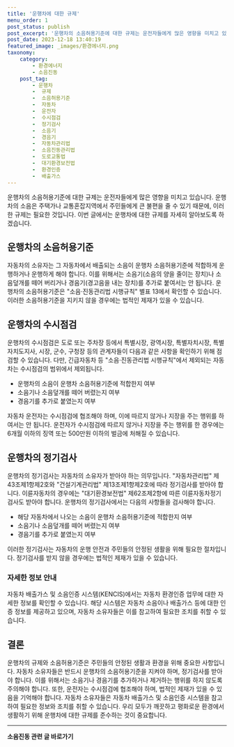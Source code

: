 ```yaml
---
title: '운행차에 대한 규제'
menu_order: 1
post_status: publish
post_excerpt: '운행차의 소음허용기준에 대한 규제는 운전자들에게 많은 영향을 미치고 있습니다. 운행차의 소음은 주택가나 교통혼잡지역에서 주민들에게 큰 불편을 줄 수 있기 때문에, 이러한 규제는 필요한 것입니다. 이번 글에서는 운행차에 대한 규제를 자세히 알아보도록 하겠습니다.'
post_date: 2023-12-18 13:40:19
featured_image: _images/환경에너지.png
taxonomy:
    category:
        - 환경에너지
        - 소음진동
    post_tag:
        - 운행차
        -  규제
        -  소음허용기준
        -  자동차
        -  운전자
        -  수시점검
        -  정기검사
        -  소음기
        -  경음기
        -  자동차관리법
        -  소음진동관리법
        -  도로교통법
        -  대기환경보전법
        -  환경인증
        -  배출가스
---
```



운행차의 소음허용기준에 대한 규제는 운전자들에게 많은 영향을 미치고 있습니다. 운행차의 소음은 주택가나 교통혼잡지역에서 주민들에게 큰 불편을 줄 수 있기 때문에, 이러한 규제는 필요한 것입니다. 이번 글에서는 운행차에 대한 규제를 자세히 알아보도록 하겠습니다.

## 운행차의 소음허용기준

자동차의 소유자는 그 자동차에서 배출되는 소음이 운행차 소음허용기준에 적합하게 운행하거나 운행하게 해야 합니다. 이를 위해서는 소음기(소음의 양을 줄이는 장치)나 소음덮개를 떼어 버리거나 경음기(경고음을 내는 장치)를 추가로 붙여서는 안 됩니다. 운행차의 소음허용기준은 "소음·진동관리법 시행규칙" 별표 13에서 확인할 수 있습니다. 이러한 소음허용기준을 지키지 않을 경우에는 법적인 제재가 있을 수 있습니다.

## 운행차의 수시점검

운행차의 수시점검은 도로 또는 주차장 등에서 특별시장, 광역시장, 특별자치시장, 특별자치도지사, 시장, 군수, 구청장 등의 관계자들이 다음과 같은 사항을 확인하기 위해 점검할 수 있습니다. 다만, 긴급자동차 등 "소음·진동관리법 시행규칙"에서 제외되는 자동차는 수시점검의 범위에서 제외됩니다.

- 운행차의 소음이 운행차 소음허용기준에 적합한지 여부
- 소음기나 소음덮개를 떼어 버렸는지 여부
- 경음기를 추가로 붙였는지 여부

자동차 운전자는 수시점검에 협조해야 하며, 이에 따르지 않거나 지장을 주는 행위를 하여서는 안 됩니다. 운전자가 수시점검에 따르지 않거나 지장을 주는 행위를 한 경우에는 6개월 이하의 징역 또는 500만원 이하의 벌금에 처해질 수 있습니다.

## 운행차의 정기검사

운행차의 정기검사는 자동차의 소유자가 받아야 하는 의무입니다. "자동차관리법" 제43조제1항제2호와 "건설기계관리법" 제13조제1항제2호에 따라 정기검사를 받아야 합니다. 이륜자동차의 경우에는 "대기환경보전법" 제62조제2항에 따른 이륜자동차정기검사도 받아야 합니다. 운행차의 정기검사에서는 다음의 사항들을 검사해야 합니다.

- 해당 자동차에서 나오는 소음이 운행차 소음허용기준에 적합한지 여부
- 소음기나 소음덮개를 떼어 버렸는지 여부
- 경음기를 추가로 붙였는지 여부

이러한 정기검사는 자동차의 운행 안전과 주민들의 안정된 생활을 위해 필요한 절차입니다. 정기검사를 받지 않을 경우에는 법적인 제재가 있을 수 있습니다.

### 자세한 정보 안내

자동차 배출가스 및 소음인증 시스템(KENCIS)에서는 자동차 환경인증 업무에 대한 자세한 정보를 확인할 수 있습니다. 해당 시스템은 자동차 소음이나 배출가스 등에 대한 인증 정보를 제공하고 있으며, 자동차 소유자들은 이를 참고하여 필요한 조치를 취할 수 있습니다.

## 결론

운행차의 규제와 소음허용기준은 주민들의 안정된 생활과 환경을 위해 중요한 사항입니다. 자동차 소유자들은 반드시 운행차의 소음허용기준을 지켜야 하며, 정기검사를 받아야 합니다. 이를 위해서는 소음기나 경음기를 추가하거나 제거하는 행위를 하지 않도록 주의해야 합니다. 또한, 운전자는 수시점검에 협조해야 하며, 법적인 제재가 있을 수 있음을 기억해야 합니다. 자동차 소유자들은 자동차 배출가스 및 소음인증 시스템을 참고하여 필요한 정보와 조치를 취할 수 있습니다. 우리 모두가 깨끗하고 평화로운 환경에서 생활하기 위해 운행차에 대한 규제를 준수하는 것이 중요합니다.
<!-- wp:separator -->
<hr class="wp-block-separator has-alpha-channel-opacity"/>
<!-- /wp:separator -->

<!-- wp:group {"backgroundColor":"base","layout":{"type":"constrained"}} -->
<div class="wp-block-group has-base-background-color has-background"><!-- wp:paragraph {"align":"center","fontSize":"medium"} -->
<p class="has-text-align-center has-large-font-size"><strong>소음진동 관련 글 바로가기</strong></p>
<!-- /wp:paragraph -->


<!-- wp:latest-posts
{"categories":[{"id":35118,"count":19,"description":"","link":"https://uknowlaw.com/category/%ec%86%8c%ec%9d%8c%ec%a7%84%eb%8f%99/","name":"소음진동","slug":"소음진동","taxonomy":"category","parent":0,"meta":[],"_links":{"self":[{"href":"https://uknowlaw.com/wp-json/wp/v2/categories/35118"}],"collection":[{"href":"https://uknowlaw.com/wp-json/wp/v2/categories"}],"about":[{"href":"https://uknowlaw.com/wp-json/wp/v2/taxonomies/category"}],"wp:post_type":[{"href":"https://uknowlaw.com/wp-json/wp/v2/posts?categories=35118"}],"curies":[{"name":"wp","href":"https://api.w.org/{rel}","templated":true}]}}],"postsToShow":100,"excerptLength":28,"postLayout":"grid","columns":2,"featuredImageAlign":"left","featuredImageSizeSlug":"large","fontSize":"small"} /--></div>
<!-- /wp:group -->